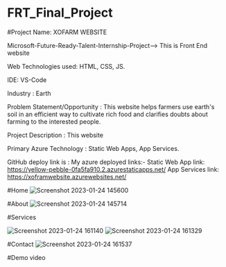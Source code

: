# FRT_Final_Project

#Project Name: XOFARM WEBSITE

Microsoft-Future-Ready-Talent-Internship-Project--> This is Front End website

Web Technologies used: HTML, CSS, JS.

IDE: VS-Code

Industry : Earth

Problem Statement/Opportunity : This website helps farmers use earth's soil in an efficient way to cultivate rich food and clarifies doubts about farming to the 
interested people.

Project Description : This website 

Primary Azure Technology : Static Web Apps, App Services.

GitHub deploy link is : 
My azure deployed links:-
Static Web App link: https://yellow-pebble-0fa5fa910.2.azurestaticapps.net/
App Services link: https://xoframwebsite.azurewebsites.net/

#Home
![Screenshot 2023-01-24 145600](https://user-images.githubusercontent.com/116723062/214270977-ab52b821-065f-4770-bb59-23c1b355a4e6.jpg)


#About
![Screenshot 2023-01-24 145714](https://user-images.githubusercontent.com/116723062/214271022-4cac41d7-24b4-444a-b722-3fe03d2eb159.jpg)

#Services

![Screenshot 2023-01-24 161140](https://user-images.githubusercontent.com/116723062/214271650-3af9f576-df83-4595-b83a-ed4e99d76e54.jpg)
![Screenshot 2023-01-24 161329](https://user-images.githubusercontent.com/116723062/214271699-64f3cc26-c82c-4149-9bcc-cb2ea2ffb7b9.jpg)

#Contact
![Screenshot 2023-01-24 161537](https://user-images.githubusercontent.com/116723062/214272020-7256885b-1247-4f50-bed6-e3a968d87902.jpg)


#Demo video
